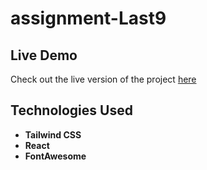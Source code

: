 # assignment-Last9

## Live Demo

Check out the live version of the project [here](https://specbeeassgnment.netlify.app/)
 


## Technologies Used
- **Tailwind CSS**
- **React**
- **FontAwesome**
